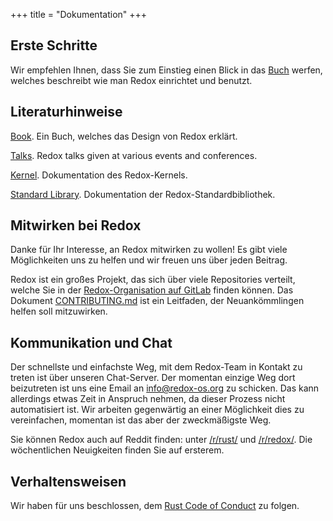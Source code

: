 +++
title = "Dokumentation"
+++

## Erste Schritte

Wir empfehlen Ihnen, dass Sie zum Einstieg einen Blick in das [Buch](https://doc.redox-os.org/book/)
werfen, welches beschreibt wie man Redox einrichtet und benutzt.

## Literaturhinweise

[Book](https://doc.redox-os.org/book/). Ein Buch, welches das Design von Redox erklärt.

[Talks](/talks/). Redox talks given at various events and conferences.

[Kernel](https://doc.redox-os.org/kernel/kernel/). Dokumentation des Redox-Kernels.

[Standard Library](https://doc.redox-os.org/std/std/). Dokumentation der Redox-Standardbibliothek.

## Mitwirken bei Redox

Danke für Ihr Interesse, an Redox mitwirken zu wollen!
Es gibt viele Möglichkeiten uns zu helfen und wir freuen uns über jeden Beitrag.

Redox ist ein großes Projekt, das sich über viele Repositories verteilt, welche Sie in der
[Redox-Organisation auf GitLab](https://gitlab.redox-os.org/redox-os) finden können. Das Dokument
[CONTRIBUTING.md](https://gitlab.redox-os.org/redox-os/redox/blob/master/CONTRIBUTING.md) ist ein Leitfaden,
der Neuankömmlingen helfen soll mitzuwirken.

## Kommunikation und Chat

Der schnellste und einfachste Weg, mit dem Redox-Team in Kontakt zu treten ist  über unseren
Chat-Server. Der momentan einzige Weg dort beizutreten ist uns eine Email an
[info@redox-os.org](mailto:info@redox-os.org) zu schicken. Das kann allerdings etwas Zeit in
Anspruch nehmen, da dieser Prozess nicht automatisiert ist. Wir arbeiten gegenwärtig an einer
Möglichkeit dies zu vereinfachen, momentan ist das aber der zweckmäßigste Weg.

Sie können Redox auch auf Reddit finden: unter [/r/rust/](https://www.reddit.com/r/rust) und
[/r/redox/](https://www.reddit.com/r/redox). Die wöchentlichen Neuigkeiten finden Sie auf ersterem.

## Verhaltensweisen

Wir haben für uns beschlossen, dem [Rust Code of Conduct](https://www.rust-lang.org/policies/code-of-conduct) zu
folgen.
